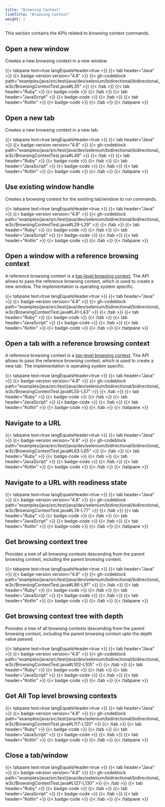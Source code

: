 ```yaml
---
title: "Browsing Context"
linkTitle: "Browsing Context"
weight: 1
---
```


This section contains the APIs related to browsing context commands. 

## Open a new window

Creates a new browsing context in a new window.

{{< tabpane text=true langEqualsHeader=true >}}
{{< tab header="Java" >}}
{{< badge-version version="4.8" >}}
{{< gh-codeblock path="examples/java/src/test/java/dev/selenium/bidirectional/bidirectional_w3c/BrowsingContextTest.java#L35" >}}
{{< /tab >}}
{{< tab header="Ruby" >}}
{{< badge-code >}}
{{< /tab >}}
{{< tab header="JavaScript" >}}
{{< badge-code >}}
{{< /tab >}}
{{< tab header="Kotlin" >}}
{{< badge-code >}}
{{< /tab >}}
{{< /tabpane >}}

## Open a new tab

Creates a new browsing context in a new tab.

{{< tabpane text=true langEqualsHeader=true >}}
{{< tab header="Java" >}}
{{< badge-version version="4.8" >}}
{{< gh-codeblock path="examples/java/src/test/java/dev/selenium/bidirectional/bidirectional_w3c/BrowsingContextTest.java#L49" >}}
{{< /tab >}}
{{< tab header="Ruby" >}}
{{< badge-code >}}
{{< /tab >}}
{{< tab header="JavaScript" >}}
{{< badge-code >}}
{{< /tab >}}
{{< tab header="Kotlin" >}}
{{< badge-code >}}
{{< /tab >}}
{{< /tabpane >}}

## Use existing window handle

Creates a browsing context for the existing tab/window to run commands.

{{< tabpane text=true langEqualsHeader=true >}}
{{< tab header="Java" >}}
{{< badge-version version="4.8" >}}
{{< gh-codeblock path="examples/java/src/test/java/dev/selenium/bidirectional/bidirectional_w3c/BrowsingContextTest.java#L28-L29" >}}
{{< /tab >}}
{{< tab header="Ruby" >}}
{{< badge-code >}}
{{< /tab >}}
{{< tab header="JavaScript" >}}
{{< badge-code >}}
{{< /tab >}}
{{< tab header="Kotlin" >}}
{{< badge-code >}}
{{< /tab >}}
{{< /tabpane >}}


## Open a window with a reference browsing context
A reference browsing context is a [top-level browsing context](https://html.spec.whatwg.org/multipage/document-sequences.html#top-level-browsing-context). 
The API allows to pass the reference browsing context, which is used to create a new window. The implementation is operating system specific.

{{< tabpane text=true langEqualsHeader=true >}}
{{< tab header="Java" >}}
{{< badge-version version="4.8" >}}
{{< gh-codeblock path="examples/java/src/test/java/dev/selenium/bidirectional/bidirectional_w3c/BrowsingContextTest.java#L41-L43" >}}
{{< /tab >}}
{{< tab header="Ruby" >}}
{{< badge-code >}}
{{< /tab >}}
{{< tab header="JavaScript" >}}
{{< badge-code >}}
{{< /tab >}}
{{< tab header="Kotlin" >}}
{{< badge-code >}}
{{< /tab >}}
{{< /tabpane >}}

## Open a tab with a reference browsing context
A reference browsing context is a [top-level browsing context](https://html.spec.whatwg.org/multipage/document-sequences.html#top-level-browsing-context). 
The API allows to pass the reference browsing context, which is used to create a new tab. The implementation is operating system specific.

{{< tabpane text=true langEqualsHeader=true >}}
{{< tab header="Java" >}}
{{< badge-version version="4.8" >}}
{{< gh-codeblock path="examples/java/src/test/java/dev/selenium/bidirectional/bidirectional_w3c/BrowsingContextTest.java#L55-L57" >}}
{{< /tab >}}
{{< tab header="Ruby" >}}
{{< badge-code >}}
{{< /tab >}}
{{< tab header="JavaScript" >}}
{{< badge-code >}}
{{< /tab >}}
{{< tab header="Kotlin" >}}
{{< badge-code >}}
{{< /tab >}}
{{< /tabpane >}}

## Navigate to a URL

{{< tabpane text=true langEqualsHeader=true >}}
{{< tab header="Java" >}}
{{< badge-version version="4.8" >}}
{{< gh-codeblock path="examples/java/src/test/java/dev/selenium/bidirectional/bidirectional_w3c/BrowsingContextTest.java#L63-L65" >}}
{{< /tab >}}
{{< tab header="Ruby" >}}
{{< badge-code >}}
{{< /tab >}}
{{< tab header="JavaScript" >}}
{{< badge-code >}}
{{< /tab >}}
{{< tab header="Kotlin" >}}
{{< badge-code >}}
{{< /tab >}}
{{< /tabpane >}}

## Navigate to a URL with readiness state

{{< tabpane text=true langEqualsHeader=true >}}
{{< tab header="Java" >}}
{{< badge-version version="4.8" >}}
{{< gh-codeblock path="examples/java/src/test/java/dev/selenium/bidirectional/bidirectional_w3c/BrowsingContextTest.java#L74-L77" >}}
{{< /tab >}}
{{< tab header="Ruby" >}}
{{< badge-code >}}
{{< /tab >}}
{{< tab header="JavaScript" >}}
{{< badge-code >}}
{{< /tab >}}
{{< tab header="Kotlin" >}}
{{< badge-code >}}
{{< /tab >}}
{{< /tabpane >}}

## Get browsing context tree

Provides a tree of all browsing contexts descending from the parent browsing context, including the parent browsing context.

{{< tabpane text=true langEqualsHeader=true >}}
{{< tab header="Java" >}}
{{< badge-version version="4.8" >}}
{{< gh-codeblock path="examples/java/src/test/java/dev/selenium/bidirectional/bidirectional_w3c/BrowsingContextTest.java#L86-L91" >}}
{{< /tab >}}
{{< tab header="Ruby" >}}
{{< badge-code >}}
{{< /tab >}}
{{< tab header="JavaScript" >}}
{{< badge-code >}}
{{< /tab >}}
{{< tab header="Kotlin" >}}
{{< badge-code >}}
{{< /tab >}}
{{< /tabpane >}}

## Get browsing context tree with depth

Provides a tree of all browsing contexts descending from the parent browsing context, including the parent browsing context upto the depth value passed.

{{< tabpane text=true langEqualsHeader=true >}}
{{< tab header="Java" >}}
{{< badge-version version="4.8" >}}
{{< gh-codeblock path="examples/java/src/test/java/dev/selenium/bidirectional/bidirectional_w3c/BrowsingContextTest.java#L102-L105" >}}
{{< /tab >}}
{{< tab header="Ruby" >}}
{{< badge-code >}}
{{< /tab >}}
{{< tab header="JavaScript" >}}
{{< badge-code >}}
{{< /tab >}}
{{< tab header="Kotlin" >}}
{{< badge-code >}}
{{< /tab >}}
{{< /tabpane >}}

## Get All Top level browsing contexts

{{< tabpane text=true langEqualsHeader=true >}}
{{< tab header="Java" >}}
{{< badge-version version="4.8" >}}
{{< gh-codeblock path="examples/java/src/test/java/dev/selenium/bidirectional/bidirectional_w3c/BrowsingContextTest.java#L117-L120" >}}
{{< /tab >}}
{{< tab header="Ruby" >}}
{{< badge-code >}}
{{< /tab >}}
{{< tab header="JavaScript" >}}
{{< badge-code >}}
{{< /tab >}}
{{< tab header="Kotlin" >}}
{{< badge-code >}}
{{< /tab >}}
{{< /tabpane >}}

## Close a tab/window

{{< tabpane text=true langEqualsHeader=true >}}
{{< tab header="Java" >}}
{{< badge-version version="4.8" >}}
{{< gh-codeblock path="examples/java/src/test/java/dev/selenium/bidirectional/bidirectional_w3c/BrowsingContextTest.java#L127-L130" >}}
{{< /tab >}}
{{< tab header="Ruby" >}}
{{< badge-code >}}
{{< /tab >}}
{{< tab header="JavaScript" >}}
{{< badge-code >}}
{{< /tab >}}
{{< tab header="Kotlin" >}}
{{< badge-code >}}
{{< /tab >}}
{{< /tabpane >}}